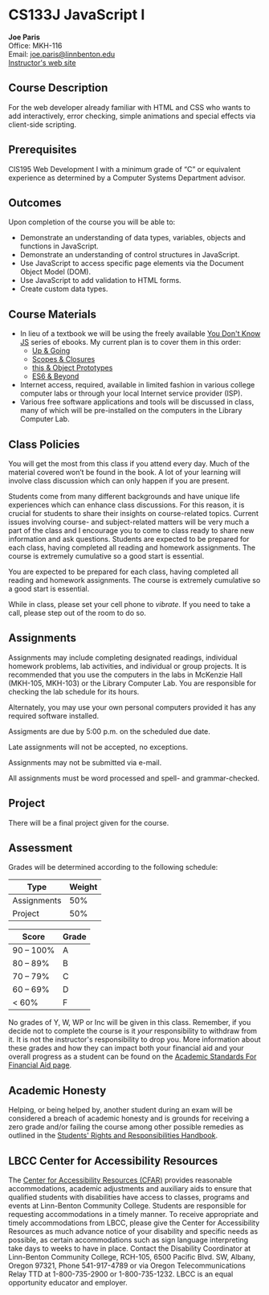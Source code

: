 # CS133J JavaScript I

**Joe Paris**  
Office: MKH-116  
Email: joe.paris@linnbenton.edu  
[Instructor's web site](http://cf.linnbenton.edu/bcs/cs/parisj/web.cfm?pgID=3428)

## Course Description

For the web developer already familiar with HTML and CSS who wants to add interactively, error checking, simple animations and special effects via client-side scripting. 

## Prerequisites

CIS195 Web Development I with a minimum grade of “C” or equivalent experience as determined by a Computer Systems Department advisor.

## Outcomes

Upon completion of the course you will be able to:

*	Demonstrate an understanding of data types, variables, objects and functions in JavaScript. 
*	Demonstrate an understanding of control structures in JavaScript. 
*	Use JavaScript to access specific page elements via the Document Object Model (DOM).
*	Use JavaScript to add validation to HTML forms. 
*	Create custom data types.

## Course Materials

* In lieu of a textbook we will be using the freely available [You Don't Know JS](https://github.com/getify/You-Dont-Know-JS) series of ebooks. My current plan is to cover them in this order:
    * [Up & Going](https://github.com/getify/You-Dont-Know-JS/tree/master/up%20%26%20going)
    * [Scopes & Closures](https://github.com/getify/You-Dont-Know-JS/tree/master/scope%20%26%20closures)
    * [this & Object Prototypes](https://github.com/getify/You-Dont-Know-JS/tree/master/this%20%26%20object%20prototypes)
    * [ES6 & Beyond](https://github.com/getify/You-Dont-Know-JS/tree/master/es6%20%26%20beyond)
* Internet access, required, available in limited fashion in various college computer labs or through your local Internet service provider (ISP).
* Various free software applications and tools will be discussed in class, many of which will be pre-installed on the computers in the Library Computer Lab. 

## Class Policies

You will get the most from this class if you attend every day. Much of the material covered won’t be found in the book. A lot of your learning will involve class discussion which can only happen if you are present. 

Students come from many different backgrounds and have unique life experiences which can enhance class discussions. For this reason, it is crucial for students to share their insights on course-related topics. Current issues involving course- and subject-related matters will be very much a part of the class and I encourage you to come to class ready to share new information and ask questions. Students are expected to be prepared for each class, having completed all reading and homework assignments. The course is extremely cumulative so a good start is essential.

You are expected to be prepared for each class, having completed all reading and homework assignments. The course is extremely cumulative so a good start is essential.

While in class, please set your cell phone to *vibrate*. If you need to take a call, please step out of the room to do so. 

## Assignments

Assignments may include completing designated readings, individual homework problems, lab activities, and individual or group projects.
It is recommended that you use the computers in the labs in McKenzie Hall (MKH-105, MKH-103) or the Library Computer Lab. You are responsible for checking the lab schedule for its hours.

Alternately, you may use your own personal computers provided it has any required software installed.

Assigments are due by 5:00 p.m. on the scheduled due date.

Late assignments will not be accepted, no exceptions.

Assignments may not be submitted via e-mail.

All assignments must be word processed and spell- and grammar-checked.

## Project 

There will be a final project given for the course.

## Assessment

Grades will be determined according to the following schedule:

Type | Weight
---- | -------
Assignments | 50%
Project | 50%

| Score | Grade |
| ----- | ----- |
| 90 – 100% | A |
| 80 – 89% | B |
| 70 – 79% | C |
| 60 – 69% | D |
| < 60% | F |

No grades of Y, W, WP or Inc will be given in this class. Remember, if you decide not to complete the course is it *your* responsibility to withdraw from it. It is not the instructor's responsibility to drop you. More information about these grades and how they can impact both your financial aid and your overall progress as a student can be found on the [Academic Standards For Financial Aid page](http://www.linnbenton.edu/current-students/money-matters/financial-aid/academic-standards-for-financial-aid/academic-standards-for-financial-aid-continued).

## Academic Honesty

Helping, or being helped by, another student during an exam will be considered a breach of academic honesty and is grounds for receiving a zero grade and/or failing the course among other possible remedies as outlined in the [Students' Rights and Responsibilities Handbook](https://www.linnbenton.edu/current-students/administration-information/policies/students-rights-responsibilities-and-conduct).

## LBCC Center for Accessibility Resources

The [Center for Accessibility Resources (CFAR)](https://linnbenton.edu/cfar) provides reasonable accommodations, academic adjustments and auxiliary aids to ensure that qualified students with disabilities have access to classes, programs and events at Linn-Benton Community College. Students are responsible for requesting accommodations in a timely manner. To receive appropriate and timely accommodations from LBCC, please give the Center for Accessibility Resources as much advance notice of your disability and specific needs as possible, as certain accommodations such as sign language interpreting take days to weeks to have in place. Contact the Disability Coordinator at Linn-Benton Community College, RCH-105, 6500 Pacific Blvd. SW, Albany, Oregon 97321, Phone 541-917-4789 or via Oregon Telecommunications Relay TTD at 1-800-735-2900 or 1-800-735-1232. LBCC is an equal opportunity educator and employer.
